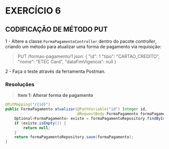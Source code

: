 # EXERCÍCIO 6


## CODIFICAÇÃO DE MÉTODO PUT

1 - Altere a classe `FormaPagamentoController` dentro do pacote _controller_, criando um método para atualizar uma forma de pagamento via requisição:
> PUT /formas-pagamento/1
> json: {
> 			"id": 1
>     		"tipo": "CARTAO_CREDITO",
>     		"nome": "ETEC Card",
>     		"dataFimVigencia": null
> 	    }

2 - Faça o teste através da ferramenta Postman.

### Resoluções

> **Item 1: Alterar forma de pagamento**

```java
@PutMapping("/{id}")
public FormaPagamento atualizar(@PathVariable("id") Integer id,
                                @RequestBody FormaPagamento formaPagamento) {
    Optional<FormaPagamento> existe = formaPagamentoRepository.findById(id);
    if (existe.isEmpty()) {
        return null;
    }
    return formaPagamentoRepository.save(formaPagamento);
}
```
